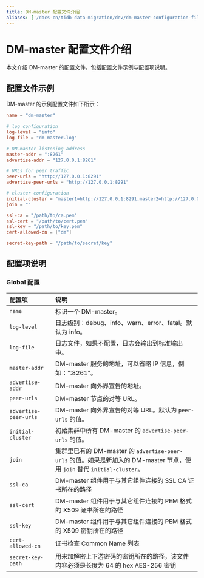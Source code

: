 ```yaml
---
title: DM-master 配置文件介绍
aliases: ['/docs-cn/tidb-data-migration/dev/dm-master-configuration-file/']
---
```


# DM-master 配置文件介绍

本文介绍 DM-master 的配置文件，包括配置文件示例与配置项说明。

## 配置文件示例

DM-master 的示例配置文件如下所示：

```toml
name = "dm-master"

# log configuration
log-level = "info"
log-file = "dm-master.log"

# DM-master listening address
master-addr = ":8261"
advertise-addr = "127.0.0.1:8261"

# URLs for peer traffic
peer-urls = "http://127.0.0.1:8291"
advertise-peer-urls = "http://127.0.0.1:8291"

# cluster configuration
initial-cluster = "master1=http://127.0.0.1:8291,master2=http://127.0.0.1:8292,master3=http://127.0.0.1:8293"
join = ""

ssl-ca = "/path/to/ca.pem"
ssl-cert = "/path/to/cert.pem"
ssl-key = "/path/to/key.pem"
cert-allowed-cn = ["dm"]

secret-key-path = "/path/to/secret/key"
```

## 配置项说明

### Global 配置

| 配置项        | 说明                                    |
| :------------ | :--------------------------------------- |
| `name` | 标识一个 DM-master。|
| `log-level` | 日志级别：debug、info、warn、error、fatal。默认为 info。|
| `log-file` | 日志文件，如果不配置，日志会输出到标准输出中。|
| `master-addr` | DM-master 服务的地址，可以省略 IP 信息，例如：":8261"。|
| `advertise-addr` | DM-master 向外界宣告的地址。|
| `peer-urls` | DM-master 节点的对等 URL。|
| `advertise-peer-urls` | DM-master 向外界宣告的对等 URL。默认为 `peer-urls` 的值。|
| `initial-cluster` | 初始集群中所有 DM-master 的 `advertise-peer-urls` 的值。|
| `join` | 集群里已有的 DM-master 的 `advertise-peer-urls` 的值。如果是新加入的 DM-master 节点，使用 `join` 替代 `initial-cluster`。|
| `ssl-ca` | DM-master 组件用于与其它组件连接的 SSL CA 证书所在的路径  |
| `ssl-cert` | DM-master 组件用于与其它组件连接的 PEM 格式的 X509 证书所在的路径 |
| `ssl-key` | DM-master 组件用于与其它组件连接的 PEM 格式的 X509 密钥所在的路径  |
| `cert-allowed-cn` | 证书检查 Common Name 列表 |
| `secret-key-path` | 用来加解密上下游密码的密钥所在的路径，该文件内容必须是长度为 64 的 hex AES-256 密钥 |

